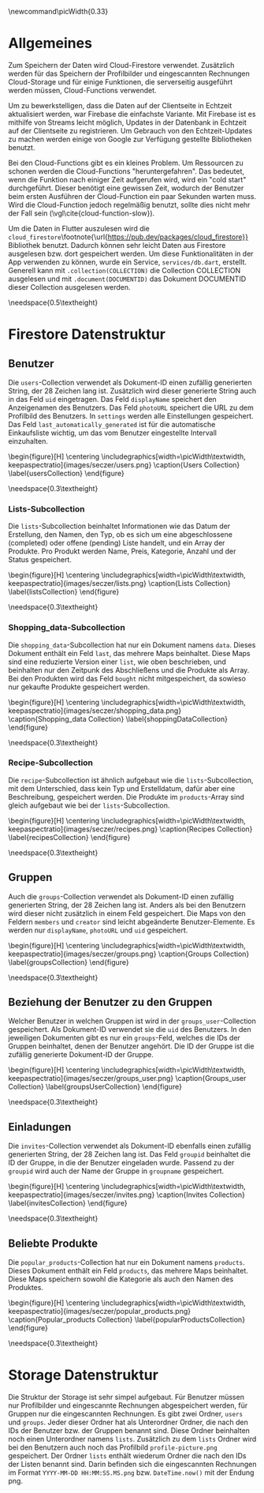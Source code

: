 \newcommand\picWidth{0.33}

# Allgemeines

Zum Speichern der Daten wird Cloud-Firestore verwendet.
Zusätzlich werden für das Speichern der Profilbilder und eingescannten Rechnungen
Cloud-Storage und für einige Funktionen, die serverseitig ausgeführt
werden müssen, Cloud-Functions verwendet. 

Um zu bewerkstelligen, dass die Daten auf der Clientseite in Echtzeit
aktualisiert werden, war Firebase die einfachste Variante. Mit Firebase ist
es mithilfe von Streams leicht möglich, Updates in der Datenbank in Echtzeit
auf der Clientseite zu registrieren. Um Gebrauch von den Echtzeit-Updates zu
machen werden einige von Google zur Verfügung gestellte Bibliotheken benutzt.

Bei den Cloud-Functions gibt es ein kleines Problem. Um Ressourcen zu schonen werden
die Cloud-Functions "heruntergefahren". Das bedeutet, wenn die Funktion nach einiger Zeit
aufgerufen wird, wird ein "cold start" durchgeführt. Dieser benötigt eine gewissen Zeit,
wodurch der Benutzer beim ersten Ausführen der Cloud-Function ein paar Sekunden warten muss.
Wird die Cloud-Function jedoch regelmäßig benutzt, sollte dies nicht mehr der Fall sein (\vgl\cite{cloud-function-slow}).

Um die Daten in Flutter auszulesen wird die `cloud_firestore`\footnote{\url{https://pub.dev/packages/cloud_firestore}}
Bibliothek benutzt. Dadurch können sehr leicht Daten aus Firestore ausgelesen bzw. dort gespeichert werden. Um
diese Funktionalitäten in der App verwenden zu können, wurde ein Service, `services/db.dart`, erstellt. Generell
kann mit `.collection(COLLECTION)` die Collection COLLECTION ausgelesen und mit `.document(DOCUMENTID)` das Dokument
DOCUMENTID dieser Collection ausgelesen werden.

\needspace{0.5\textheight}
# Firestore Datenstruktur

## Benutzer

Die `users`-Collection verwendet als Dokument-ID einen zufällig generierten String, 
der 28 Zeichen lang ist. Zusätzlich wird dieser generierte String auch in das Feld `uid`
eingetragen. Das Feld `displayName` speichert den Anzeigenamen des Benutzers. Das Feld 
`photoURL` speichert die URL zu dem Profilbild des Benutzers. In `settings` werden alle 
Einstellungen gespeichert. Das Feld `last_automatically_generated` ist für die automatische
Einkaufsliste wichtig, um das vom Benutzer eingestellte Intervall einzuhalten.

\begin{figure}[H]
\centering
\includegraphics[width=\picWidth\textwidth, keepaspectratio]{images/seczer/users.png}
\caption{Users Collection}
\label{usersCollection}
\end{figure}

\needspace{0.3\textheight}
### Lists-Subcollection

Die `lists`-Subcollection beinhaltet Informationen wie das Datum der Erstellung, den Namen,
den Typ, ob es sich um eine abgeschlossene (completed) oder offene (pending) Liste handelt, und
ein Array der Produkte. Pro Produkt werden Name, Preis, Kategorie, Anzahl und der Status gespeichert.

\begin{figure}[H]
\centering
\includegraphics[width=\picWidth\textwidth, keepaspectratio]{images/seczer/lists.png}
\caption{Lists Collection}
\label{listsCollection}
\end{figure}

\needspace{0.3\textheight}
### Shopping_data-Subcollection 

Die `shopping_data`-Subcollection hat nur ein Dokument namens `data`. Dieses Dokument enthält
ein Feld `last`, das mehrere Maps beinhaltet. Diese Maps sind eine reduzierte Version einer
`list`, wie oben beschrieben, und beinhalten nur den Zeitpunk des Abschließens und die Produkte
als Array. Bei den Produkten wird das Feld `bought` nicht mitgespeichert, da sowieso nur gekaufte
Produkte gespeichert werden.

\begin{figure}[H]
\centering
\includegraphics[width=\picWidth\textwidth, keepaspectratio]{images/seczer/shopping_data.png}
\caption{Shopping\_data Collection}
\label{shoppingDataCollection}
\end{figure}

\needspace{0.3\textheight}
### Recipe-Subcollection 

Die `recipe`-Subcollection ist ähnlich aufgebaut wie die `lists`-Subcollection, mit dem Unterschied,
dass kein Typ und Erstelldatum, dafür aber eine Beschreibung, gespeichert werden. Die Produkte im
`products`-Array sind gleich aufgebaut wie bei der `lists`-Subcollection.

\begin{figure}[H]
\centering
\includegraphics[width=\picWidth\textwidth, keepaspectratio]{images/seczer/recipes.png}
\caption{Recipes Collection}
\label{recipesCollection}
\end{figure}

\needspace{0.3\textheight}
## Gruppen

Auch die `groups`-Collection verwendet als Dokument-ID einen zufällig generierten String, 
der 28 Zeichen lang ist. Anders als bei den Benutzern wird dieser nicht zusätzlich in einem Feld
gespeichert. Die Maps von den Feldern `members` und `creator` sind leicht abgeänderte Benutzer-Elemente.
Es werden nur `displayName`, `photoURL` und `uid` gespeichert.

\begin{figure}[H]
\centering
\includegraphics[width=\picWidth\textwidth, keepaspectratio]{images/seczer/groups.png}
\caption{Groups Collection}
\label{groupsCollection}
\end{figure}

\needspace{0.3\textheight}
## Beziehung der Benutzer zu den Gruppen

Welcher Benutzer in welchen Gruppen ist wird in der `groups_user`-Collection gespeichert. Als Dokument-ID
verwendet sie die `uid` des Benutzers. In den jeweiligen Dokumenten gibt es nur ein `groups`-Feld, welches
die IDs der Gruppen beinhaltet, denen der Benutzer angehört. Die ID der Gruppe ist die zufällig generierte
Dokument-ID der Gruppe.

\begin{figure}[H]
\centering
\includegraphics[width=\picWidth\textwidth, keepaspectratio]{images/seczer/groups_user.png}
\caption{Groups\_user Collection}
\label{groupsUserCollection}
\end{figure}

\needspace{0.3\textheight}
## Einladungen

Die `invites`-Collection verwendet als Dokument-ID ebenfalls einen zufällig generierten String, 
der 28 Zeichen lang ist. Das Feld `groupid` beinhaltet die ID der Gruppe, in die der Benutzer eingeladen
wurde. Passend zu der `groupid` wird auch der Name der Gruppe in `groupname` gespeichert.

\begin{figure}[H]
\centering
\includegraphics[width=\picWidth\textwidth, keepaspectratio]{images/seczer/invites.png}
\caption{Invites Collection}
\label{invitesCollection}
\end{figure}

\needspace{0.3\textheight}
## Beliebte Produkte

Die `popular_products`-Collection hat nur ein Dokument namens `products`. Dieses Dokument enthält
ein Feld `products`, das mehrere Maps beinhaltet. Diese Maps speichern sowohl die Kategorie als auch
den Namen des Produktes. 

\begin{figure}[H]
\centering
\includegraphics[width=\picWidth\textwidth, keepaspectratio]{images/seczer/popular_products.png}
\caption{Popular\_products Collection}
\label{popularProductsCollection}
\end{figure}

\needspace{0.3\textheight}
# Storage Datenstruktur

Die Struktur der Storage ist sehr simpel aufgebaut. Für Benutzer müssen nur Profilbilder und eingescannte
Rechnungen abgespeichert werden, für Gruppen nur die eingescannten Rechnungen. Es gibt zwei Ordner, `users` und
`groups`. Jeder dieser Ordner hat als Unterordner Ordner, die nach den IDs der Benutzer bzw. der Gruppen benannt 
sind. Diese Ordner beinhalten noch einen Unterordner namens `lists`. Zusätzlich zu dem `lists` Ordner wird bei den
Benutzern auch noch das Profilbild `profile-picture.png` gespeichert. Der Ordner `lists` enthält wiederum Ordner 
die nach den IDs der Listen benannt sind. Darin befinden sich die eingescannten Rechnungen im Format 
`YYYY-MM-DD HH:MM:SS.MS.png` bzw. `DateTime.now()` mit der Endung png.
